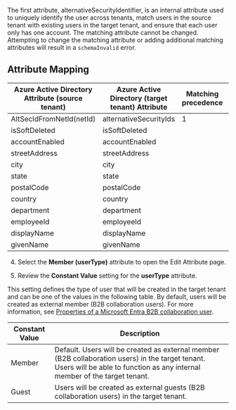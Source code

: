 The first attribute, alternativeSecurityIdentifier, is an internal attribute used to uniquely identify the user across tenants, match users in the source tenant with existing users in the target tenant, and ensure that each user only has one account. The matching attribute cannot be changed. Attempting to change the matching attribute or adding additional matching attributes will result in a `schemaInvalid` error.

## Attribute Mapping

| Azure Active Directory Attribute (source tenant) | Azure Active Directory (target tenant) Attribute | Matching precedence | Remove |
|--------------------------------------------------|--------------------------------------------------|---------------------|--------|
| AltSecIdFromNetId(netId)                         | alternativeSecurityIds                           | 1                   | Delete |
| isSoftDeleted                                    | isSoftDeleted                                    |                     | Delete |
| accountEnabled                                   | accountEnabled                                   |                     | Delete |
| streetAddress                                    | streetAddress                                    |                     | Delete |
| city                                             | city                                             |                     | Delete |
| state                                            | state                                            |                     | Delete |
| postalCode                                       | postalCode                                       |                     | Delete |
| country                                          | country                                          |                     | Delete |
| department                                       | department                                       |                     | Delete |
| employeeId                                       | employeeId                                       |                     | Delete |
| displayName                                      | displayName                                      |                     | Delete |
| givenName                                        | givenName                                        |                     | Delete |

4. Select the **Member (userType)** attribute to open the Edit Attribute page.

5. Review the **Constant Value** setting for the **userType** attribute.

This setting defines the type of user that will be created in the target tenant and can be one of the values in the following table. By default, users will be created as external member (B2B collaboration users). For more information, see [Properties of a Microsoft Entra B2B collaboration user](#).

| Constant Value | Description                                                                                                             |
|----------------|-------------------------------------------------------------------------------------------------------------------------|
| Member         | Default. Users will be created as external member (B2B collaboration users) in the target tenant. Users will be able to function as any internal member of the target tenant. |
| Guest          | Users will be created as external guests (B2B collaboration users) in the target tenant.                                 |